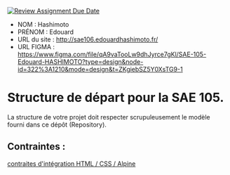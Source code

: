 [![Review Assignment Due Date](https://classroom.github.com/assets/deadline-readme-button-24ddc0f5d75046c5622901739e7c5dd533143b0c8e959d652212380cedb1ea36.svg)](https://classroom.github.com/a/kGMeGFDJ)
- NOM : Hashimoto
- PRÉNOM : Edouard
- URL du site : http://sae106.edouardhashimoto.fr/
- URL FIGMA : https://www.figma.com/file/qA9vaTooLw9dhJyrce7gKl/SAE-105-Edouard-HASHIMOTO?type=design&node-id=322%3A1210&mode=design&t=ZKgiebSZ5Y0XsTG9-1

# Structure de départ pour la SAE 105.

La structure de votre projet doit respecter scrupuleusement le modèle fourni dans ce dépôt (Repository).

## Contraintes :
[contraites d'intégration HTML / CSS / Alpine](https://moodle.univ-fcomte.fr/mod/page/view.php?id=645799)
